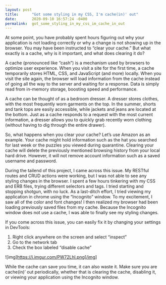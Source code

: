 ```yaml
---
layout: post
title:      "Got some styling in my CSS, I'm cache(in)' out"
date:       2020-09-10 16:57:24 -0400
permalink:  got_some_styling_in_my_css_im_cache_in_out
---
```



At some point, you have probably spent hours figuring out why your application is not loading correctly or why a change is not showing up in the browser. You may have been instructed to 
“clear your cache.” But what exactly is a cache, why is it important, and what does clearing it do?

A cache (pronounced like “cash”) is a mechanism used by browsers to optimize user experience. When you visit a site for the first time, a cache temporarily stores HTML, CSS, and JavaScript (and more) locally. When you visit the site again, the browser will load information from the cache instead of going all the way to the server and waiting for a response. Data is simply read from in-memory storage, boosting speed and performance. 

A cache can be thought of as a bedroom dresser. A dresser stores clothes, with the most frequently worn garments on the top. In the summer, shorts and tank tops are easily accessible, while jackets and jeans are located at the bottom. Just as a cache responds to a request with the most current information, a dresser allows you to quickly grab recently worn clothing (without having to dig through the entire drawer). 

So, what happens when you clear your cache? Let’s use Amazon as an example. Your cache might hold information such as the hat you searched for last week or the puzzles you viewed during quarantine. Clearing your cache will delete the previously mentioned browsing history from your local hard drive. However, it will not remove account information such as a saved username and password. 

During the tailend of this project, I came across this issue. My RESTful routes and CRUD actions were working, but I was not able to see any styling changes in the browser. I spent a few hours tinkering with my CSS and ERB files, trying different selectors and tags. I tried starting and stopping shotgun, with no luck. As a last-ditch effort, I tried viewing my application in chrome using the “Incognito” window. To my excitement, I saw all of the color and font changes! I then realized my browser had been loading previously saved files from my cache. Because the Incognito window does not use a cache, I was able to finally see my styling changes. 

If you come across this issue, you can easily fix it by changing your settings in DevTools:

1.	Right click anywhere on the screen and select “inspect”
2.	Go to the network tab
3.	Check the box labeled “disable cache”

![img]https://i.imgur.com/PW72Lhl.png[/img]

While the cache can save you time, it can also waste it. Make sure you are cache(in)’ out periodically, whether that is clearing the cache, disabling it, or viewing your application using the Incognito window. 
 

